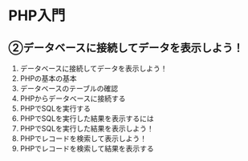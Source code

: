 # PHP入門
## ②データベースに接続してデータを表示しよう！

1. データベースに接続してデータを表示しよう！
2. PHPの基本の基本
3. データベースのテーブルの確認
4. PHPからデータベースに接続する
5. PHPでSQLを実行する
6. PHPでSQLを実行した結果を表示するには
7. PHPでSQLを実行した結果を表示しよう！
8. PHPでレコードを検索して表示しよう！
9. PHPでレコードを検索して結果を表示する
